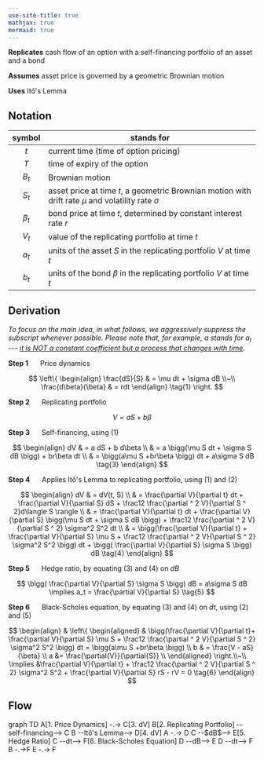 ```yaml
---
use-site-title: true
mathjax: true
mermaid: true
---
```


**Replicates** cash flow of an option with a self-financing portfolio of an asset and a bond

**Assumes** asset price is governed by a geometric Brownian motion

**Uses** Itô's Lemma

## Notation

|  symbol   | stands for                                                   |
| :-------: | ------------------------------------------------------------ |
|    $t$    | current time (time of option pricing)                        |
|    $T$    | time of expiry of the option                                 |
|   $B_t$   | Brownian motion                                              |
|   $S_t$   | asset price at time $t$, a geometric Brownian motion with drift rate $\mu$ and volatility rate $\sigma$ |
| $\beta_t$ | bond price at time $t$, determined by constant interest rate $r$ |
|   $V_t$   | value of the replicating portfolio at time $t$               |
|   $a_t$   | units of the asset $S$ in the replicating portfolio $V$ at time $t$ |
|   $b_t$   | units of the bond $\beta$  in the replicating portfolio $V$ at time $t$ |

## Derivation

*To focus on the main idea, in what follows, we aggressively suppress the subscript whenever possible. Please note that, for example, $a$ stands for $a_t$ --- <u>it is NOT a constant coefficient but a process that changes with time</u>.*

**Step 1** $\quad$ Price dynamics


$$
\left\{
\begin{align}
    \frac{dS}{S} & = \mu dt + \sigma dB \\~\\
    \frac{d\beta}{\beta} & = rdt
\end{align} \tag{1}
\right.
$$


**Step 2** $\quad$ Replicating portfolio


$$
V = a S + b \beta \tag{2}
$$


**Step 3** $\quad$ Self-financing, using $(1)$


$$
\begin{align}
    dV & = a dS + b d\beta \\
    & = a \bigg(\mu S dt + \sigma S dB \bigg) + br\beta dt \\
    & = \bigg(a\mu S +br\beta \bigg) dt + a\sigma S dB \tag{3}
\end{align}
$$


**Step 4** $\quad$ Applies Itô's Lemma to replicating portfolio, using $(1)$ and $(2)$


$$
\begin{align}
    dV & = dV(t, S) \\
    & = \frac{\partial V}{\partial t} dt + \frac{\partial V}{\partial S} dS + \frac12 \frac{\partial ^ 2 V}{\partial S ^ 2}d\langle S \rangle \\
    & = \frac{\partial V}{\partial t} dt + \frac{\partial V}{\partial S} \bigg(\mu S dt + \sigma S dB \bigg) + \frac12 \frac{\partial ^ 2 V}{\partial S ^ 2} \sigma^2 S^2 dt \\
    & = \bigg(\frac{\partial V}{\partial t} + \frac{\partial V}{\partial S} \mu S + \frac12 \frac{\partial ^ 2 V}{\partial S ^ 2} \sigma^2 S^2 \bigg) dt + \bigg( \frac{\partial V}{\partial S} \sigma S \bigg) dB \tag{4}
\end{align}
$$

**Step 5** $\quad$ Hedge ratio, by equating $(3)$ and $(4)$ on $dB$


$$
\bigg( \frac{\partial V}{\partial S} \sigma S \bigg) dB =  a\sigma S dB 
\implies a_t = \frac{\partial V}{\partial S} \tag{5}
$$


**Step 6** $\quad$ Black-Scholes equation, by equating $(3)$ and $(4)$ on $dt$, using $(2)$ and $(5)$


$$
\begin{align}
& \left\{
\begin{aligned}
   &  \bigg(\frac{\partial V}{\partial t}+ \frac{\partial V}{\partial S} \mu S + \frac12 \frac{\partial ^ 2 V}{\partial S ^ 2} \sigma^2 S^2 \bigg) dt  = \bigg(a\mu S +br\beta \bigg) \\
    b & = \frac{V - aS}{\beta} \\
    a &= \frac{\partial{V}}{\partial{S}} \\
\end{aligned}
\right.\\~\\
\implies &\frac{\partial V}{\partial t} + \frac12 \frac{\partial ^ 2 V}{\partial S ^ 2} \sigma^2 S^2 + \frac{\partial V}{\partial S} rS  - rV = 0 \tag{6}
\end{align}
$$

## Flow

<div class="mermaid">
graph TD
    A[1. Price Dynamics] -.-> C[3. dV]
    B[2. Replicating Portfolio] --self-financing--> C
    B --Itô's Lemma--> D[4. dV]
    A -.-> D
    C --$dB$--> E[5. Hedge Ratio]
    C --dt--> F[6. Black-Scholes Equation]
    D --dB--> E
    D --dt--> F
    B -.->F
    E -.-> F
</div>
